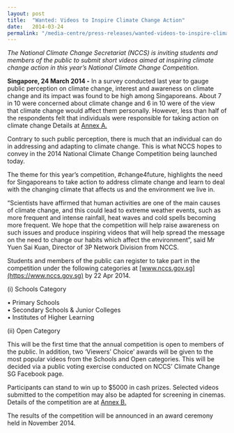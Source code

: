 ```yaml
---
layout: post
title:  "Wanted: Videos to Inspire Climate Change Action"
date:   2014-03-24
permalink: "/media-centre/press-releases/wanted-videos-to-inspire-climate-change-action"
---
```


_The National Climate Change Secretariat (NCCS) is inviting students and members of the public to submit short videos aimed at inspiring climate change action in this year’s National Climate Change Competition._

**Singapore, 24 March 2014 -** In a survey conducted last year to gauge public perception on climate change, interest and awareness on climate change and its impact was found to be high among Singaporeans. About 7 in 10 were concerned about climate change and 6 in 10 were of the view that climate change would affect them personally. However, less than half of the respondents felt that individuals were responsible for taking action on climate change Details at [Annex A.](https://github.com/isomerpages/isomerpages-stratgroup/raw/master/images/Press%20Release%20images/videos-to-inspire-climate-change-action-annex-a.pdf)

Contrary to such public perception, there is much that an individual can do in addressing and adapting to climate change. This is what NCCS hopes to convey in the 2014 National Climate Change Competition being launched today.

The theme for this year’s competition, #change4future, highlights the need for Singaporeans to take action to address climate change and learn to deal with the changing climate that affects us and the environment we live in.

“Scientists have affirmed that human activities are one of the main causes of climate change, and this could lead to extreme weather events, such as more frequent and intense rainfall, heat waves and cold spells becoming more frequent. We hope that the competition will help raise awareness on such issues and produce inspiring videos that will help spread the message on the need to change our habits which affect the environment”, said Mr Yuen Sai Kuan, Director of 3P Network Division from NCCS.

Students and members of the public can register to take part in the competition under the following categories at [www.nccs.gov.sg](https://www.nccs.gov.sg) by 22 Apr 2014.

(i) Schools Category

• Primary Schools  
• Secondary Schools & Junior Colleges  
• Institutes of Higher Learning  

(ii) Open Category  

This will be the first time that the annual competition is open to members of the public. In addition, two ‘Viewers’ Choice’ awards will be given to the most popular videos from the Schools and Open categories. This will be decided via a public voting exercise conducted on NCCS’ Climate Change SG Facebook page.

Participants can stand to win up to $5000 in cash prizes. Selected videos submitted to the competition may also be adapted for screening in cinemas. Details of the competition are at [Annex B.](https://github.com/isomerpages/isomerpages-stratgroup/raw/master/images/Press%20Release%20images/videos-to-inspire-climate-change-action-annex-b.pdf)

The results of the competition will be announced in an award ceremony held in November 2014.


